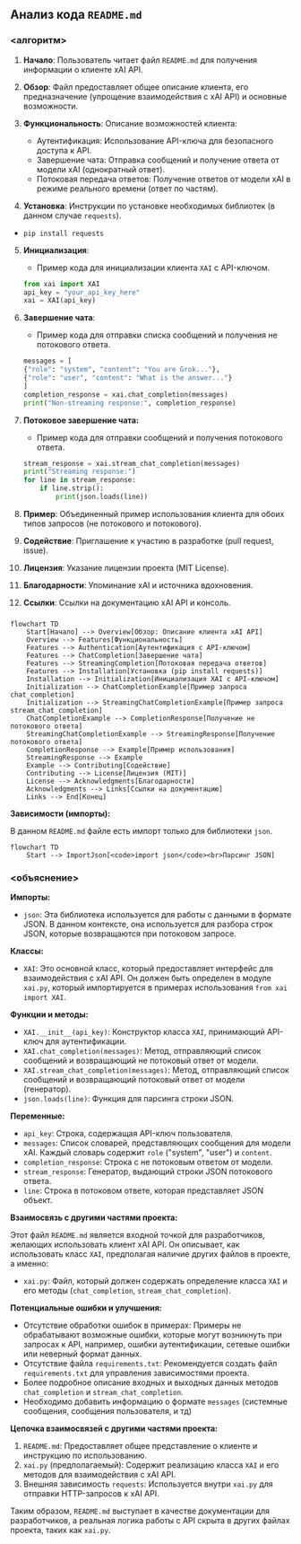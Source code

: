 ## Анализ кода `README.md`

### <алгоритм>

1.  **Начало**: Пользователь читает файл `README.md` для получения информации о клиенте xAI API.

2.  **Обзор**: Файл предоставляет общее описание клиента, его предназначение (упрощение взаимодействия с xAI API) и основные возможности.

3.  **Функциональность**: Описание возможностей клиента:
    *   Аутентификация: Использование API-ключа для безопасного доступа к API.
    *   Завершение чата: Отправка сообщений и получение ответа от модели xAI (однократный ответ).
    *   Потоковая передача ответов: Получение ответов от модели xAI в режиме реального времени (ответ по частям).

4.  **Установка**: Инструкции по установке необходимых библиотек (в данном случае `requests`).
   - `pip install requests`

5.  **Инициализация**:
    *   Пример кода для инициализации клиента `XAI` с API-ключом.
    ```python
    from xai import XAI
    api_key = "your_api_key_here"
    xai = XAI(api_key)
    ```

6.  **Завершение чата**:
    *   Пример кода для отправки списка сообщений и получения не потокового ответа.
    ```python
    messages = [
    {"role": "system", "content": "You are Grok..."},
    {"role": "user", "content": "What is the answer..."}
    ]
    completion_response = xai.chat_completion(messages)
    print("Non-streaming response:", completion_response)
    ```

7. **Потоковое завершение чата:**
    *   Пример кода для отправки сообщений и получения потокового ответа.
    ```python
    stream_response = xai.stream_chat_completion(messages)
    print("Streaming response:")
    for line in stream_response:
        if line.strip():
            print(json.loads(line))
    ```

8.  **Пример**: Объединенный пример использования клиента для обоих типов запросов (не потокового и потокового).

9.  **Содействие**: Приглашение к участию в разработке (pull request, issue).

10. **Лицензия**: Указание лицензии проекта (MIT License).

11. **Благодарности**: Упоминание xAI и источника вдохновения.

12. **Ссылки**: Ссылки на документацию xAI API и консоль.

### <mermaid>
```mermaid
flowchart TD
    Start[Начало] --> Overview[Обзор: Описание клиента xAI API]
    Overview --> Features[Функциональность]
    Features --> Authentication[Аутентификация с API-ключом]
    Features --> ChatCompletion[Завершение чата]
    Features --> StreamingCompletion[Потоковая передача ответов]
    Features --> Installation[Установка (pip install requests)]
    Installation --> Initialization[Инициализация XAI с API-ключом]
    Initialization --> ChatCompletionExample[Пример запроса chat_completion]
    Initialization --> StreamingChatCompletionExample[Пример запроса stream_chat_completion]
    ChatCompletionExample --> CompletionResponse[Получение не потокового ответа]
    StreamingChatCompletionExample --> StreamingResponse[Получение потокового ответа]
    CompletionResponse --> Example[Пример использования]
    StreamingResponse --> Example
    Example --> Contributing[Содействие]
    Contributing --> License[Лицензия (MIT)]
    License --> Acknowledgments[Благодарности]
    Acknowledgments --> Links[Ссылки на документацию]
    Links --> End[Конец]
```

**Зависимости (импорты):**

В данном `README.md` файле есть импорт только для библиотеки `json`.
```mermaid
flowchart TD
    Start --> ImportJson[<code>import json</code><br>Парсинг JSON]
```

### <объяснение>

**Импорты:**

*   `json`: Эта библиотека используется для работы с данными в формате JSON. В данном контексте, она используется для разбора строк JSON, которые возвращаются при потоковом запросе.

**Классы:**

*   `XAI`: Это основной класс, который предоставляет интерфейс для взаимодействия с xAI API. Он должен быть определен в модуле `xai.py`, который импортируется в примерах использования `from xai import XAI`.

**Функции и методы:**

*   `XAI.__init__(api_key)`: Конструктор класса `XAI`, принимающий API-ключ для аутентификации.
*   `XAI.chat_completion(messages)`: Метод, отправляющий список сообщений и возвращающий не потоковый ответ от модели.
*   `XAI.stream_chat_completion(messages)`: Метод, отправляющий список сообщений и возвращающий потоковый ответ от модели (генератор).
*   `json.loads(line)`: Функция для парсинга строки JSON.

**Переменные:**

*   `api_key`: Строка, содержащая API-ключ пользователя.
*   `messages`: Список словарей, представляющих сообщения для модели xAI. Каждый словарь содержит `role` ("system", "user") и `content`.
*   `completion_response`: Строка с не потоковым ответом от модели.
*   `stream_response`: Генератор, выдающий строки JSON потокового ответа.
*   `line`: Строка в потоковом ответе, которая представляет JSON объект.

**Взаимосвязь с другими частями проекта:**

Этот файл `README.md` является входной точкой для разработчиков, желающих использовать клиент xAI API. Он описывает, как использовать класс `XAI`, предполагая наличие других файлов в проекте, а именно:

*   `xai.py`: Файл, который должен содержать определение класса `XAI` и его методы (`chat_completion`, `stream_chat_completion`).

**Потенциальные ошибки и улучшения:**

*   Отсутствие обработки ошибок в примерах: Примеры не обрабатывают возможные ошибки, которые могут возникнуть при запросах к API, например, ошибки аутентификации, сетевые ошибки или неверный формат данных.
*   Отсутствие файла `requirements.txt`: Рекомендуется создать файл `requirements.txt` для управления зависимостями проекта.
*   Более подробное описание входных и выходных данных методов `chat_completion` и `stream_chat_completion`.
*  Необходимо добавить информацию о формате `messages` (системные сообщения, сообщения пользователя, и тд)

**Цепочка взаимосвязей с другими частями проекта:**

1.  `README.md`: Предоставляет общее представление о клиенте и инструкцию по использованию.
2.  `xai.py` (предполагаемый): Содержит реализацию класса `XAI` и его методов для взаимодействия с xAI API.
3.  Внешняя зависимость `requests`: Используется внутри `xai.py` для отправки HTTP-запросов к xAI API.

Таким образом, `README.md` выступает в качестве документации для разработчиков, а реальная логика работы с API скрыта в других файлах проекта, таких как `xai.py`.